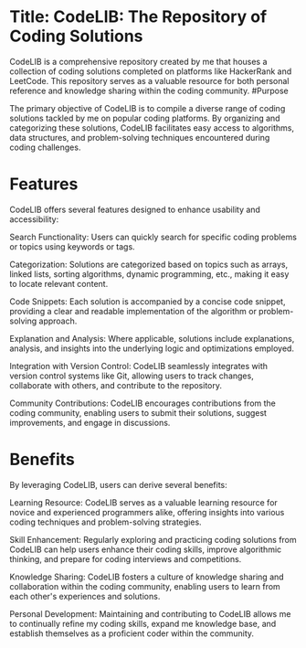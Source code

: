 # Title: CodeLIB: The Repository of Coding Solutions

CodeLIB is a comprehensive repository created by me that houses a collection of coding solutions completed on platforms like HackerRank and LeetCode. This repository serves as a valuable resource for both personal reference and knowledge sharing within the coding community.
#Purpose

The primary objective of CodeLIB is to compile a diverse range of coding solutions tackled by me on popular coding platforms. By organizing and categorizing these solutions, CodeLIB facilitates easy access to algorithms, data structures, and problem-solving techniques encountered during coding challenges.
# Features

CodeLIB offers several features designed to enhance usability and accessibility:

Search Functionality: Users can quickly search for specific coding problems or topics using keywords or tags.

Categorization: Solutions are categorized based on topics such as arrays, linked lists, sorting algorithms, dynamic programming, etc., making it easy to locate relevant content.

Code Snippets: Each solution is accompanied by a concise code snippet, providing a clear and readable implementation of the algorithm or problem-solving approach.

Explanation and Analysis: Where applicable, solutions include explanations, analysis, and insights into the underlying logic and optimizations employed.

Integration with Version Control: CodeLIB seamlessly integrates with version control systems like Git, allowing users to track changes, collaborate with others, and contribute to the repository.

Community Contributions: CodeLIB encourages contributions from the coding community, enabling users to submit their solutions, suggest improvements, and engage in discussions.

# Benefits

By leveraging CodeLIB, users can derive several benefits:

Learning Resource: CodeLIB serves as a valuable learning resource for novice and experienced programmers alike, offering insights into various coding techniques and problem-solving strategies.

Skill Enhancement: Regularly exploring and practicing coding solutions from CodeLIB can help users enhance their coding skills, improve algorithmic thinking, and prepare for coding interviews and competitions.

Knowledge Sharing: CodeLIB fosters a culture of knowledge sharing and collaboration within the coding community, enabling users to learn from each other's experiences and solutions.

Personal Development: Maintaining and contributing to CodeLIB allows me to continually refine my coding skills, expand me knowledge base, and establish themselves as a proficient coder within the community.

